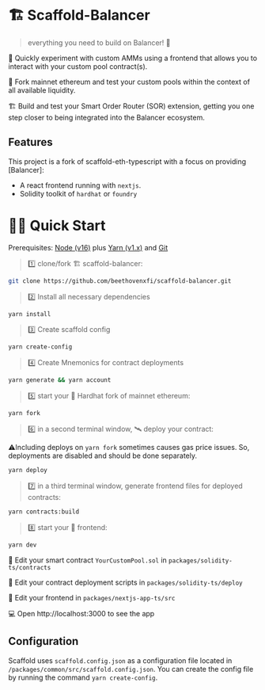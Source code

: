 # 🏗 Scaffold-Balancer

> everything you need to build on Balancer! 🚀

🧪 Quickly experiment with custom AMMs using a frontend that allows you to interact with your custom pool contract(s).

🧪 Fork mainnet ethereum and test your custom pools within the context of all available liquidity.

🏗 Build and test your Smart Order Router (SOR) extension, getting you one step closer to being integrated into the Balancer ecosystem.

## Features

This project is a fork of scaffold-eth-typescript with a focus on providing [Balancer]:

- A react frontend running with `nextjs`.
- Solidity toolkit of `hardhat` or `foundry`

# 🏄‍♂️ Quick Start

Prerequisites: [Node (v16)](https://nodejs.org/en/download/) plus [Yarn (v1.x)](https://classic.yarnpkg.com/en/docs/install/) and [Git](https://git-scm.com/downloads)

> 1️⃣ clone/fork 🏗 scaffold-balancer:

```bash
git clone https://github.com/beethovenxfi/scaffold-balancer.git
```

> 2️⃣ Install all necessary dependencies

```bash
yarn install
```

> 3️⃣ Create scaffold config

```bash
yarn create-config
```

> 4️⃣ Create Mnemonics for contract deployments

```bash
yarn generate && yarn account
```

> 5️⃣ start your 👷‍ Hardhat fork of mainnet ethereum:

```bash
yarn fork
```

> 6️⃣ in a second terminal window, 🛰 deploy your contract:

⚠️Including deploys on `yarn fork` sometimes causes gas price issues. So, deployments are disabled and should be done separately.

```bash
yarn deploy
```

> 7️⃣ in a third terminal window, generate frontend files for deployed contracts:

```bash
yarn contracts:build
```

> 8️⃣ start your 📱 frontend:

```bash
yarn dev
```



🔏 Edit your smart contract `YourCustomPool.sol` in `packages/solidity-ts/contracts`

💼 Edit your contract deployment scripts in `packages/solidity-ts/deploy`

📝 Edit your frontend in `packages/nextjs-app-ts/src`

💻 Open http://localhost:3000 to see the app

## Configuration

Scaffold uses `scaffold.config.json` as a configuration file located in `/packages/common/src/scaffold.config.json`. You can create the config file by running the command `yarn create-config`.

